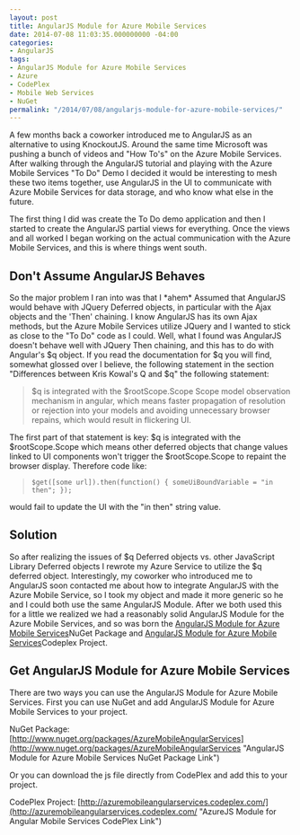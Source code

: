 ```yaml
---
layout: post
title: AngularJS Module for Azure Mobile Services
date: 2014-07-08 11:03:35.000000000 -04:00
categories:
- AngularJS
tags: 
- AngularJS Module for Azure Mobile Services
- Azure
- CodePlex
- Mobile Web Services
- NuGet
permalink: "/2014/07/08/angularjs-module-for-azure-mobile-services/"
---
```

A few months back a coworker introduced me to AngularJS as an alternative to using KnockoutJS. Around the same time Microsoft was pushing a bunch of videos and "How To's" on the Azure Mobile Services. After walking through the AngularJS tutorial and playing with the Azure Mobile Services "To Do" Demo I decided it would be interesting to mesh these two items together, use AngularJS in the UI to communicate with Azure Mobile Services for data storage, and who know what else in the future.

The first thing I did was create the To Do demo application and then I started to create the AngularJS partial views for everything. Once the views and all worked I began working on the actual communication with the Azure Mobile Services, and this is where things went south.
<!--more-->

## Don't Assume AngularJS Behaves

So the major problem I ran into was that I \*ahem\* Assumed that AngularJS would behave with JQuery Deferred objects, in particular with the Ajax objects and the 'Then' chaining. I know AngularJS has its own Ajax methods, but the Azure Mobile Services utilize JQuery and I wanted to stick as close to the "To Do" code as I could. Well, what I found was AngularJS doesn't behave well with JQuery Then chaining, and this has to do with Angular's $q object. If you read the documentation for $q you will find, somewhat glossed over I believe, the following statement in the section "Differences between Kris Kowal's Q and $q" the following statement:

> $q is integrated with the $rootScope.Scope Scope model observation mechanism in angular, which means faster propagation of resolution or rejection into your models and avoiding unnecessary browser repains, which would result in flickering UI.

The first part of that statement is key: $q is integrated with the $rootScope.Scope which means other deferred objects that change values linked to UI components won't trigger the $rootScope.Scope to repaint the browser display. Therefore code like:

> `$get([some url]).then(function() { someUiBoundVariable = "in then"; });`

would fail to update the UI with the "in then" string value.

## Solution

So after realizing the issues of $q Deferred objects vs. other JavaScript Library Deferred objects I rewrote my Azure Service to utilize the $q deferred object. Interestingly, my coworker who introduced me to AngularJS soon contacted me about how to integrate AngularJS with the Azure Mobile Service, so I took my object and made it more generic so he and I could both use the same AngularJS Module. After we both used this for a little we realized we had a reasonably solid AngularJS Module for the Azure Mobile Services, and so was born the [AngularJS Module for Azure Mobile Services](http://www.nuget.org/packages/AzureMobileAngularServices)NuGet Package and [AngularJS Module for Azure Mobile Services](http://azuremobileangularservices.codeplex.com/)Codeplex Project.

## Get AngularJS Module for Azure Mobile Services

There are two ways you can use the AngularJS Module for Azure Mobile Services. First you can use NuGet and add AngularJS Module for Azure Mobile Services to your project.

NuGet Package: [http://www.nuget.org/packages/AzureMobileAngularServices](http://www.nuget.org/packages/AzureMobileAngularServices "AngularJS Module for Azure Mobile Services NuGet Package Link")

Or you can download the js file directly from CodePlex and add this to your project.

CodePlex Project: [http://azuremobileangularservices.codeplex.com/](http://azuremobileangularservices.codeplex.com/ "AzureJS Module for Angular Mobile Services CodePlex Link")


